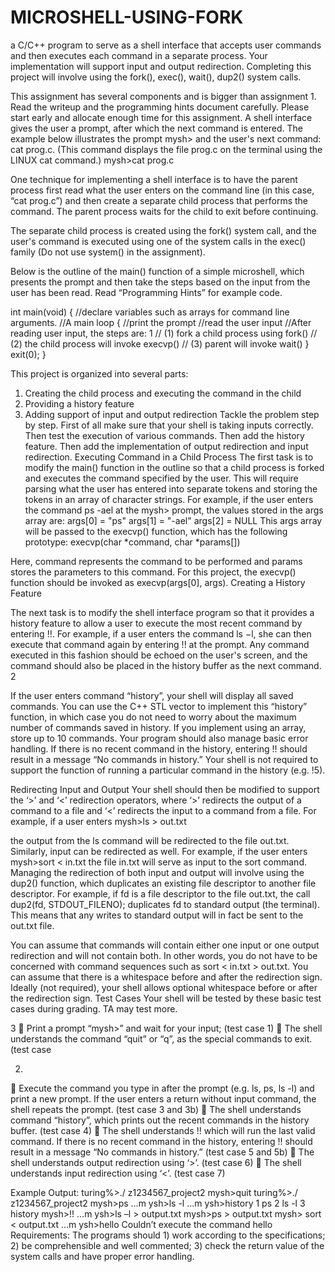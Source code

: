 # MICROSHELL-USING-FORK
a C/C++ program to serve as a shell interface that accepts user commands and then executes each command in a separate process.
Your implementation will
support input and output redirection. Completing this project will involve using the fork(),
exec(), wait(), dup2() system calls.

This assignment has several components and is bigger than assignment 1. Read the writeup and
the programming hints document carefully. Please start early and allocate enough time for this
assignment.
A shell interface gives the user a prompt, after which the next command is entered. The example
below illustrates the prompt mysh> and the user's next command: cat prog.c. (This command
displays the file prog.c on the terminal using the LINUX cat command.)
mysh>cat prog.c

One technique for implementing a shell interface is to have the parent process first read what the
user enters on the command line (in this case, “cat prog.c”) and then create a separate child
process that performs the command. The parent process waits for the child to exit before
continuing.

The separate child process is created using the fork() system call, and the user's command is
executed using one of the system calls in the exec() family (Do not use system() in the
assignment).

Below is the outline of the main() function of a simple microshell, which presents the prompt
and then take the steps based on the input from the user has been read. Read “Programming
Hints” for example code.

int main(void)
{
//declare variables such as arrays for command line arguments.
//A main loop
{
//print the prompt
//read the user input
//After reading user input, the steps are:
1
// (1) fork a child process using fork()
// (2) the child process will invoke execvp()
// (3) parent will invoke wait()
}
exit(0);
}

This project is organized into several parts:
1. Creating the child process and executing the command in the child
2. Providing a history feature
3. Adding support of input and output redirection
Tackle the problem step by step. First of all make sure that your shell is taking inputs correctly.
Then test the execution of various commands. Then add the history feature. Then add the
implementation of output redirection and input redirection.
Executing Command in a Child Process
The first task is to modify the main() function in the outline so that a child process is forked and
executes the command specified by the user. This will require parsing what the user has entered
into separate tokens and storing the tokens in an array of character strings. For example, if the
user enters the command ps -ael at the mysh> prompt, the values stored in the args array are:
args[0] = "ps"
args[1] = "-ael"
args[2] = NULL
This args array will be passed to the execvp() function, which has the following prototype:
execvp(char *command, char *params[])

Here, command represents the command to be performed and params stores the parameters to
this command. For this project, the execvp() function should be invoked as execvp(args[0], args).
Creating a History Feature

The next task is to modify the shell interface program so that it provides a history feature to
allow a user to execute the most recent command by entering !!. For example, if a user enters the
command ls −l, she can then execute that command again by entering !! at the prompt. Any
command executed in this fashion should be echoed on the user's screen, and the command
should also be placed in the history buffer as the next command.
2

If the user enters command “history”, your shell will display all saved commands. You can use
the C++ STL vector to implement this “history” function, in which case you do not need to
worry about the maximum number of commands saved in history. If you implement using an
array, store up to 10 commands.
Your program should also manage basic error handling. If there is no recent command in the
history, entering !! should result in a message “No commands in history.”
Your shell is not required to support the function of running a particular command in the history
(e.g. !5).

Redirecting Input and Output
Your shell should then be modified to support the ‘>’ and ‘<’ redirection operators, where ‘>’
redirects the output of a command to a file and ‘<’ redirects the input to a command from a file.
For example, if a user enters
mysh>ls > out.txt

the output from the ls command will be redirected to the file out.txt. Similarly, input can be
redirected as well. For example, if the user enters
mysh>sort < in.txt
the file in.txt will serve as input to the sort command.
Managing the redirection of both input and output will involve using the dup2() function, which
duplicates an existing file descriptor to another file descriptor. For example, if fd is a file
descriptor to the file out.txt, the call
dup2(fd, STDOUT_FILENO);
duplicates fd to standard output (the terminal). This means that any writes to standard output will
in fact be sent to the out.txt file.

You can assume that commands will contain either one input or one output redirection and will
not contain both. In other words, you do not have to be concerned with command sequences such
as sort < in.txt > out.txt. You can assume that there is a whitespace before and after the
redirection sign. Ideally (not required), your shell allows optional whitespace before or after the
redirection sign.
Test Cases
Your shell will be tested by these basic test cases during grading. TA may test more.

3
 Print a prompt “mysh>” and wait for your input; (test case 1)
 The shell understands the command “quit” or “q”, as the special commands to exit. (test case

2)
 Execute the command you type in after the prompt (e.g. ls, ps, ls -l) and print a new prompt.
If the user enters a return without input command, the shell repeats the prompt. (test case 3
and 3b)
 The shell understands command “history”, which prints out the recent commands in the
history buffer. (test case 4)
 The shell understands !! which will run the last valid command. If there is no recent
command in the history, entering !! should result in a message “No commands in history.”
(test case 5 and 5b)
 The shell understands output redirection using ‘>’. (test case 6)
 The shell understands input redirection using ‘<’. (test case 7)

Example Output:
turing%>./ z1234567_project2
mysh>quit
turing%>./ z1234567_project2
mysh>ps
…m
ysh>ls -l
…m
ysh>history
1 ps
2 ls -l
3 history
mysh>!!
…m
ysh>ls –l > output.txt
mysh>ps > output.txt
mysh> sort < output.txt
…m
ysh>hello
Couldn’t execute the command hello
Requirements:
The programs should 1) work according to the specifications; 2) be comprehensible and well
commented; 3) check the return value of the system calls and have proper error handling.

